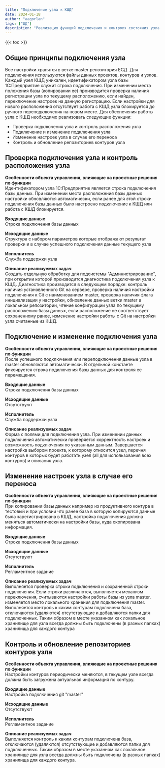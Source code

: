 ```yaml
---
title: "Подключение узла к КШД"
date: 2024-01-18
author: "aagorlan"
tags: ["ШД"]
description: "Реализация функций подключения и контроля состояния узла КШД"
---
```


{{< toc >}}

## Общие принципы подключения узла

Все настройки хранятся в ветке master репозитория ЕСД. Для подключения используются файлы данных проектов, контуров и узлов. Каждый узел КШД уникален, идентификатором узла базы 1С:Предприятие служит строка подключения. При изменении места положения базы (копировании ее) производится проверка наличия регистрации узла по текущему расположению, если найден, переключение настроек на данную регистрацию. Если настройки для нового расположения отсутствует работа с КШД узла блокируется до ручного переподключения на новом месте. Для обеспечения работы узла с КШД необходимо реализовать следующие функции:

* Проверка подключения узла и контроль расположения узла
* Подключение и изменение подключения узла
* Изменение настроек узла в случае его переноса
* Контроль и обновление репозиториев контуров узла

## Проверка подключения узла и контроль расположения узла

**Особенности объекта управления, влияющие на проектные решения по функции**\
Идентификатором узла 1С:Предприятие является строка подключения базы данных. При изменении места расположения базы данных настройки обновляются автоматически, если ранее для этой строки подключения базы данных было настроено подключение к КШД или работа с КШД блокируется.

**Входящие данные**\
Строка подключения базы данных

**Исходящие данные**\
Структура с набором параметров которые отображают результат проверки и в случае успешного подключения данные текущего узла

**Исполнитель**\
Служба поддержки узла

**Описание реализуемых задач**\
Создать отдельную обработку для подсистемы "Администрирование", при открытии которой производится диагностика подключения узла к КШД. Диагностика производится в следующем порядке: контроль наличия установленного Git на сервере, проверка наличия настройки подключения к Git с наименованием master, проверка наличия флага инициализации у настройки, обновление данных ветки master в локальном репозитории, чтение конфигурации узла по текущему расположению базы данных, если расположение не соответствует сохраненному ранее, изменение настройки работы с Git на настройки узла считанные из КШД.

## Подключение и изменение подключения узла

**Особенности объекта управления, влияющие на проектные решения по функции**\
После успешного подключения или переподключения данные узла в master обновляются автоматически. В отдельной константе фиксируется строка подключения базы данных для контроля ее перемещения.

**Входящие данные**\
Строка подключения базы данных

**Исходящие данные**\
Отсутствуют

**Исполнитель**\
Служба поддержки узла

**Описание реализуемых задач**\
Форма с полями для подключения узла. При изменении данных подключения автоматически проверяется корректность настроек и возможность подключения по указанным данным. Завершается настройка выбором проекта, к которому относится узел, перечня контуров в которых будет работать узел (all для использования всех контуров) и описания узла.

## Изменение настроек узла в случае его переноса

**Особенности объекта управления, влияющие на проектные решения по функции**\
При копировании базы данных например из продуктивного контура в тестовый и при условии что ранее база в которую копируются данные была зарегистрирована в КШД, настройка подключения должна меняться автоматически на настройки базы, куда скопирована информация.

**Входящие данные**\
Строка подключения базы данных

**Исходящие данные**\
Отсутствуют

**Исполнитель**\
Регламентное задание

**Описание реализуемых задач**\
Выполняется проверка строки подключения и сохраненной строки подключения. Если строки различаются, выполняется механизм переключения, считываются настройки работы базы из узла master, изменяется место локального хранения для подключения master. Выполняется контроль к каким контурам подключена база, отключаются (удаляются) отсутствующие и добавляются папки для подключенных. Таким образом в месте указанном как локальное хранилище для узла всегда должны быть подключены (в разных папках) хранилища для каждого контура 

## Контроль и обновление репозиториев контуров узла

**Особенности объекта управления, влияющие на проектные решения по функции**\
Настройки контуров периодически меняются, в текущем узле всегда должна быть загружена актуальная информация по контуру.

**Входящие данные**\
Настройка подключения git "master"

**Исходящие данные**\
Отсутствуют

**Исполнитель**\
Регламентное задание

**Описание реализуемых задач**\
Выполняется контроль к каким контурам подключена база, отключаются (удаляются) отсутствующие и добавляются папки для подключенных. Таким образом в месте указанном как локальное хранилище для узла всегда должны быть подключены (в разных папках) хранилища для каждого контура.
